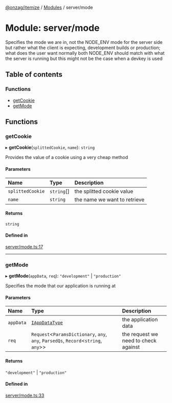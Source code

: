 [@onzag/itemize](../README.md) / [Modules](../modules.md) / server/mode

# Module: server/mode

Specifies the mode we are in, not the NODE_ENV mode for the server side but rather what
the client is expecting, development builds or production; what does the user want
normally both NODE_ENV should match with what the server is running but this
might not be the case when a devkey is used

## Table of contents

### Functions

- [getCookie](server_mode.md#getcookie)
- [getMode](server_mode.md#getmode)

## Functions

### getCookie

▸ **getCookie**(`splittedCookie`, `name`): `string`

Provides the value of a cookie using a very cheap method

#### Parameters

| Name | Type | Description |
| :------ | :------ | :------ |
| `splittedCookie` | `string`[] | the splitted cookie value |
| `name` | `string` | the name we want to retrieve |

#### Returns

`string`

#### Defined in

[server/mode.ts:17](https://github.com/onzag/itemize/blob/f2f29986/server/mode.ts#L17)

___

### getMode

▸ **getMode**(`appData`, `req`): ``"development"`` \| ``"production"``

Specifies the mode that our application is running at

#### Parameters

| Name | Type | Description |
| :------ | :------ | :------ |
| `appData` | [`IAppDataType`](../interfaces/server.IAppDataType.md) | the application data |
| `req` | `Request`<`ParamsDictionary`, `any`, `any`, `ParsedQs`, `Record`<`string`, `any`\>\> | the request we need to check against |

#### Returns

``"development"`` \| ``"production"``

#### Defined in

[server/mode.ts:33](https://github.com/onzag/itemize/blob/f2f29986/server/mode.ts#L33)
